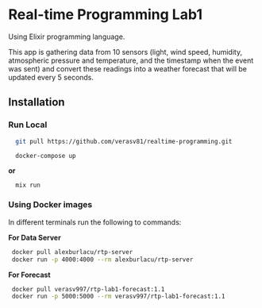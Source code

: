 # Real-time Programming Lab1

Using Elixir programming language.

This app is gathering data from 10 sensors (light, wind speed, humidity, atmospheric pressure and temperature, and the timestamp when the event was sent) and convert these readings into a weather forecast that will be updated every 5 seconds.

## Installation
### Run Local
```bash 
  git pull https://github.com/verasv81/realtime-programming.git
```

```shell
  docker-compose up
```

**or**

```shell
  mix run
```

### Using Docker images

In different terminals run the following to commands:

**For Data Server**
```bash
 docker pull alexburlacu/rtp-server
 docker run -p 4000:4000 --rm alexburlacu/rtp-server
```

**For Forecast**
```bash
 docker pull verasv997/rtp-lab1-forecast:1.1
 docker run -p 5000:5000 --rm verasv997/rtp-lab1-forecast:1.1
```